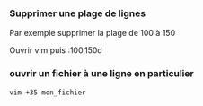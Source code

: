 ### Supprimer une plage de lignes

Par exemple supprimer la plage de 100 à 150 

Ouvrir vim puis :100,150d 


### ouvrir un fichier à une ligne en particulier
```
vim +35 mon_fichier
```
